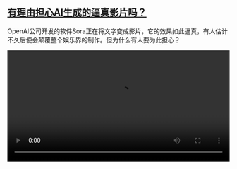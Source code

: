 <!--1709732823000-->
[有理由担心AI生成的逼真影片吗？](https://www.dw.com/zh/%E6%9C%89%E7%90%86%E7%94%B1%E6%8B%85%E5%BF%83AI%E7%94%9F%E6%88%90%E7%9A%84%E9%80%BC%E7%9C%9F%E5%BD%B1%E7%89%87%E5%90%97%EF%BC%9F/a-68454891)
------

<p>OpenAI公司开发的软件Sora正在将文字变成影片，它的效果如此逼真，有人估计不久后便会颠覆整个娱乐界的制作。但为什么有人要为此担心？</small></p><video src="https://tvdownloaddw-a.akamaihd.net/Events/mp4/vdt_zh/2024/dwvgchi240306_aisora_01icw_AVC_1280x720.mp4" controls style="width:100%"></video>
